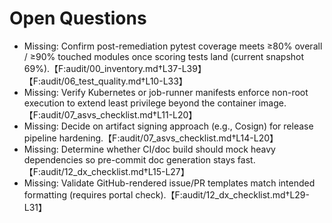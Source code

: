 # Open Questions

- Missing: Confirm post-remediation pytest coverage meets ≥80% overall / ≥90% touched modules once scoring tests land (current snapshot 69%).【F:audit/00_inventory.md†L37-L39】【F:audit/06_test_quality.md†L10-L33】
- Missing: Verify Kubernetes or job-runner manifests enforce non-root execution to extend least privilege beyond the container image.【F:audit/07_asvs_checklist.md†L11-L20】
- Missing: Decide on artifact signing approach (e.g., Cosign) for release pipeline hardening.【F:audit/07_asvs_checklist.md†L14-L20】
- Missing: Determine whether CI/doc build should mock heavy dependencies so pre-commit doc generation stays fast.【F:audit/12_dx_checklist.md†L15-L27】
- Missing: Validate GitHub-rendered issue/PR templates match intended formatting (requires portal check).【F:audit/12_dx_checklist.md†L29-L31】

